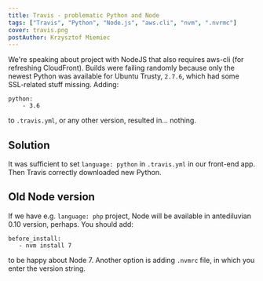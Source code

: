 ```yaml
---
title: Travis - problematic Python and Node
tags: ["Travis", "Python", "Node.js", "aws.cli", "nvm", ".nvrmc"]
cover: travis.png
postAuthor: Krzysztof Miemiec
---
```


We're speaking about project with NodeJS that also requires aws-cli (for refreshing CloudFront).
Builds were failing randomly because only the newest Python was available for Ubuntu Trusty,
`2.7.6`, which had some SSL-related stuff missing. Adding:
```
python:
    - 3.6
```
to `.travis.yml`, or any other version, resulted in... nothing.

## Solution

It was sufficient to set `language: python` in `.travis.yml` in our front-end app.
Then Travis correctly downloaded new Python.

## Old Node version

If we have e.g. `language: php` project, Node will be available in antediluvian 0.10 version,
perhaps. You should add:
```
before_install:
   - nvm install 7
```
to be happy about Node 7. Another option is adding `.nvmrc` file, in which you enter the
version string.
